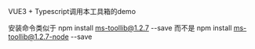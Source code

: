 VUE3 + Typescript调用本工具箱的demo

安装命令类似于
npm install ms-toollib@1.2.7 --save
而不是
npm install ms-toollib@1.2.7-node --save